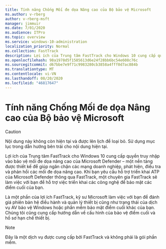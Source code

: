 ```yaml
---
title: Tính năng Chống Mối đe dọa Nâng cao của Bộ bảo vệ Microsoft
ms.author: v-rberg
author: v-rberg-msft
manager: jimmuir
ms.date: 7/01/2020
ms.audience: ITPro
ms.topic: overview
ms.service: windows-10-administration
localization_priority: Normal
ms.collection: FastTrack
description: Lợi ích của Trung tâm FastTrack cho Windows 10 cung cấp quyền truy nhập vào bảo vệ mối đe dọa nâng cao của Microsoft Defender – một dịch vụ mới được thiết kế để giúp các mạng doanh nghiệp ngăn chặn, phát hiện, điều tra và phản hồi các mối đe dọa nâng cao.
ms.openlocfilehash: 98a1978d5f1585613d6e24f28bb6bc54e608c76c
ms.sourcegitcommit: d67bbe7e9f71c9983280cb3858a4fff0d7ac884b
ms.translationtype: MT
ms.contentlocale: vi-VN
ms.lasthandoff: 08/20/2020
ms.locfileid: "46817647"
---
```

# <a name="microsoft-defender-advanced-threat-protection"></a>Tính năng Chống Mối đe dọa Nâng cao của Bộ bảo vệ Microsoft

> [!CAUTION]
> Nội dung này không còn hiện tại và được lên lịch để loại bỏ. Sử dụng mục lục trong dẫn hướng bên trái cho nội dung hiện tại.

Lợi ích của Trung tâm FastTrack cho Windows 10 cung cấp quyền truy nhập vào bảo vệ mối đe dọa nâng cao của Microsoft Defender – một nền tảng được thiết kế để giúp ngăn chặn các mạng doanh nghiệp, phát hiện, điều tra và phản hồi các mối đe dọa nâng cao. Khi bạn yêu cầu hỗ trợ triển khai ATP của Microsoft Defender thông qua FastTrack, một chuyên gia FastTrack sẽ làm việc với bạn để hỗ trợ việc triển khai các công nghệ để bảo mật các điểm cuối của bạn.

Là một phần của lợi ích FastTrack, kỹ sư Microsoft làm việc với bạn để đánh giá phiên bản hệ điều hành và quản lý thiết bị cũng như trạng thái của dịch vụ AV bảo vệ Windows hoặc phần mềm bảo mật điểm cuối khác của bạn. Chúng tôi cũng cung cấp hướng dẫn về cấu hình của bảo vệ điểm cuối và hồ sơ hạn chế thiết bị.  

> [!NOTE]
> Đây là một dịch vụ được cung cấp bởi FastTrack và không phải là gói phần mềm. 

